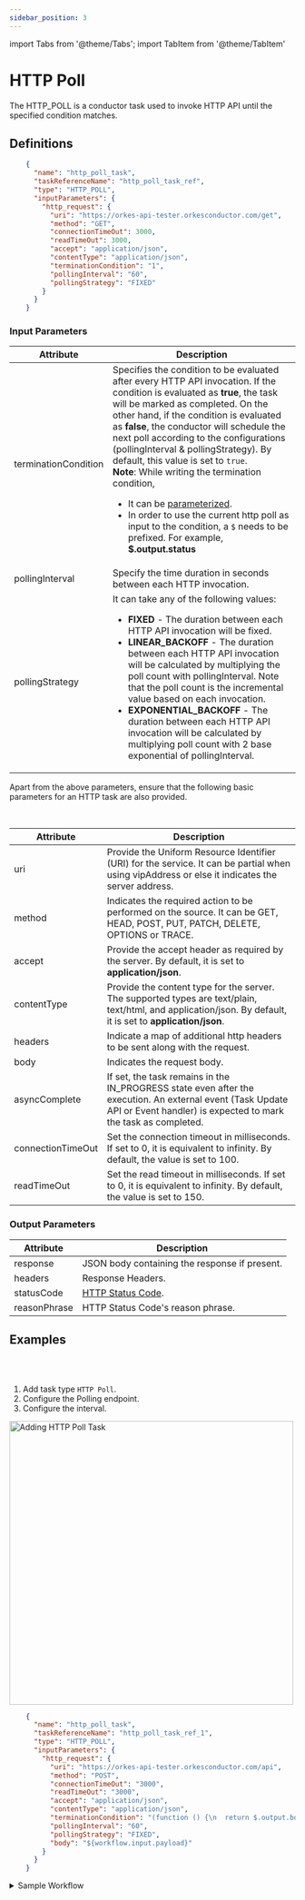 ```yaml
---
sidebar_position: 3
---
```


import Tabs from '@theme/Tabs';
import TabItem from '@theme/TabItem'

# HTTP Poll 

The HTTP_POLL is a conductor task used to invoke HTTP API until the specified condition matches.

## Definitions
```json
    {
      "name": "http_poll_task",
      "taskReferenceName": "http_poll_task_ref",
      "type": "HTTP_POLL",
      "inputParameters": {
        "http_request": {
          "uri": "https://orkes-api-tester.orkesconductor.com/get",
          "method": "GET",
          "connectionTimeOut": 3000,
          "readTimeOut": 3000,
          "accept": "application/json",
          "contentType": "application/json",
          "terminationCondition": "1",
          "pollingInterval": "60",
          "pollingStrategy": "FIXED"
        }
      }
    }
```

### Input Parameters
| Attribute         | Description                                                                                                                                                                                                                                                                                                                                                                                                                                                                                                                                                                                                                                                                                                      |
|-------------------|------------------------------------------------------------------------------------------------------------------------------------------------------------------------------------------------------------------------------------------------------------------------------------------------------------------------------------------------------------------------------------------------------------------------------------------------------------------------------------------------------------------------------------------------------------------------------------------------------------------------------------------------------------------------------------------------------------------|
| terminationCondition | Specifies the condition to be evaluated after every HTTP API invocation. If the condition is evaluated as **true**, the task will be marked as completed. On the other hand, if the condition is evaluated as **false**, the conductor will schedule the next poll according to the configurations (pollingInterval & pollingStrategy). By default, this value is set to `true`.<br/>                                   **Note**: While writing the termination condition, <ul><li>It can be [parameterized](/content/developer-guides/passing-inputs-to-task-in-conductor).</li><li> In order to use the current http poll as input to the condition, a `$` needs to be prefixed. For example, **$.output.status**</li></ul> |
| pollingInterval   | Specify the time duration in seconds between each HTTP invocation.                                                                                                                                                                                                                                                                                                                                                                                                                                                                                                                                                                                                                                               |
| pollingStrategy   | It can take any of the following values: <ul><li>**FIXED** - The duration between each HTTP API invocation will be fixed.</li><li> **LINEAR_BACKOFF** - The duration between each HTTP API invocation will be calculated by multiplying the poll count with pollingInterval. Note that the poll count is the incremental value based on each invocation.</li><li>**EXPONENTIAL_BACKOFF** - The duration between each HTTP API invocation will be calculated by multiplying poll count with 2 base exponential of pollingInterval.</li></ul>                                                                                                                                                                      |

Apart from the above parameters, ensure that the following basic parameters for an HTTP task are also provided.

<br/>

| Attribute         | Description                                                                                                                                                                 |
|-------------------|-----------------------------------------------------------------------------------------------------------------------------------------------------------------------------|
| uri               | Provide the Uniform Resource Identifier (URI) for the service. It can be partial when using vipAddress or else it indicates the server address.                             |
| method            | Indicates the required action to be performed on the source. It can be GET, HEAD, POST, PUT, PATCH, DELETE, OPTIONS or TRACE.                                               |
| accept            | Provide the accept header as required by the server. By default, it is set to **application/json**.                                                                         |
| contentType       | Provide the content type for the server. The supported types are text/plain, text/html, and application/json. By default, it is set to **application/json**.                |
| headers           | Indicate a map of additional http headers to be sent along with the request.                                                                                                |
| body              | Indicates the request body.                                                                                                                                                 |
| asyncComplete     | If set, the task remains in the IN_PROGRESS state even after the execution. An external event (Task Update API or Event handler) is expected to mark the task as completed. |
| connectionTimeOut | Set the connection timeout in milliseconds.  If set to 0, it is equivalent to infinity. By default, the value is set to 100.                                                |
| readTimeOut       | Set the read timeout in milliseconds.  If set to 0, it is equivalent to infinity. By default, the value is set to 150.                                                      |

### Output Parameters
| Attribute    | Description                                                                  |
|--------------|------------------------------------------------------------------------------|
| response     | JSON body containing the response if present.                                |
| headers      | Response Headers.                                                            |
| statusCode   | [HTTP Status Code](https://en.wikipedia.org/wiki/List_of_HTTP_status_codes). |
| reasonPhrase | HTTP Status Code's reason phrase.                                            |

## Examples

<Tabs>
<TabItem value="UI" label="UI" className="paddedContent">

<div className="row">
<div className="col col--4">

<br/>
<br/>

1. Add task type `HTTP Poll`.
2. Configure the Polling endpoint.
3. Configure the interval.

</div>
<div className="col">
<div className="embed-loom-video">

<p><img src="/content/img/ui-guide-http-poll-task.png" alt="Adding HTTP Poll Task" width="500" height="auto"/></p>

</div>
</div>
</div>



</TabItem>
 <TabItem value="JSON" label="JSON Example">

```json
    {
      "name": "http_poll_task",
      "taskReferenceName": "http_poll_task_ref_1",
      "type": "HTTP_POLL",
      "inputParameters": {
        "http_request": {
          "uri": "https://orkes-api-tester.orkesconductor.com/api",
          "method": "POST",
          "connectionTimeOut": "3000",
          "readTimeOut": "3000",
          "accept": "application/json",
          "contentType": "application/json",
          "terminationCondition": "(function () {\n  return $.output.body.length > 10;\n})();",
          "pollingInterval": "60",
          "pollingStrategy": "FIXED",
          "body": "${workflow.input.payload}"
        }
      }
    }
```

</TabItem>
</Tabs>


<details><summary>Sample Workflow</summary>
<p>

Let’s see an example workflow:

```json
    {
      "name": "your_workflow_name",
      "description": "Sample workflow to get started with HTTP POLL task.",
      "tasks": [
        {
          "name": "example",
          "taskReferenceName": "example",
          "inputParameters": {
            "http_request": {
              "uri": "https://jsonplaceholder.typicode.com/posts/1",
              "method": "GET",
              "terminationCondition": "$.output.body.length > 10 ? true : false;",
              "pollingInterval": "60",
              "pollingStrategy": "FIXED"
            }
          },
          "type": "HTTP_POLL"
        }
      ]
    }
```

So, here the input parameters for the HTTP_POLL task are defined as follows:
```json
      "terminationCondition": "$.output.body.length > 10 ? true : false;",
      "pollingInterval": "60",
      "pollingStrategy": "FIXED"
```

The above configuration defines that the Conductor will invoke the HTTP API every 60 seconds until the jsonplaceholder gives the output that is longer than 10 characters.
<br/>

:::note

Current invocation output can be referred to using <b>$.output</b>. Similarly, previous tasks' output can also be referred to using **$.task_ref_name.output**.
:::

</p>
</details>